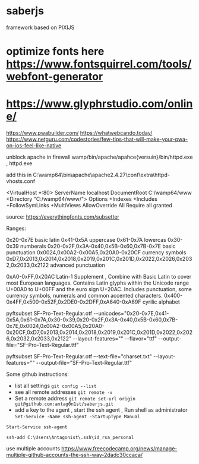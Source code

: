 # saberjs
framework based on PIXIJS
# optimize fonts here https://www.fontsquirrel.com/tools/webfont-generator
# https://www.glyphrstudio.com/online/

https://www.pwabuilder.com/
https://whatwebcando.today/
https://www.netguru.com/codestories/few-tips-that-will-make-your-pwa-on-ios-feel-like-native

unblock apache in firewall wamp/bin/apache/apahce{versuin}/bin/httpd.exe , httpd.exe

add this in C:\wamp64\bin\apache\apache2.4.27\conf\extra\httpd-vhosts.conf

<VirtualHost *:80>
    ServerName localhost
    DocumentRoot C:/wamp64/www
    <Directory  "C:/wamp64/www/">
        Options +Indexes +Includes +FollowSymLinks +MultiViews
        AllowOverride All
        Require all granted
    </Directory>
</VirtualHost>


source: https://everythingfonts.com/subsetter

Ranges: 

0x20-0x7E basic latin
0x41-0x5A uppercase
0x61-0x7A lowercas
0x30-0x39 numberals
0x20-0x2F,0x3A-0x40,0x5B-0x60,0x7B-0x7E basic punctuation
0x0024,0x00A2-0x00A5,0x20A0-0x20CF currency symbols
0xD7,0x2013,0x2014,0x2018,0x2019,0x201C,0x201D,0x2022,0x2026,0x2032,0x2033,0x2122 advanced punctuation

0xA0-0xFF,0x20AC Latin-1 Supplement , Combine with Basic Latin to cover most European languages. Contains Latin glyphs within the Unicode range U+00A0 to U+00FF and the euro sign U+20AC. Includes punctuation, some currency symbols, numerals and common accented characters. 
0x400-0x4FF,0x500-0x52F,0x2DE0-0x2DFF,0xA640-0xA69F cyrilic alphabet

pyftsubset SF-Pro-Text-Regular.otf --unicodes="0x20-0x7E,0x41-0x5A,0x61-0x7A,0x30-0x39,0x20-0x2F,0x3A-0x40,0x5B-0x60,0x7B-0x7E,0x0024,0x00A2-0x00A5,0x20A0-0x20CF,0xD7,0x2013,0x2014,0x2018,0x2019,0x201C,0x201D,0x2022,0x2026,0x2032,0x2033,0x2122" --layout-features="" --flavor="ttf" --output-file="SF-Pro-Text-Regular.ttf"

pyftsubset SF-Pro-Text-Regular.otf –-text-file="charset.txt"  --layout-features=""  --output-file="SF-Pro-Text-Regular.ttf"



Some github instructions:

- list all settings `git config --list`
- see all remote addresses `git remote -v`
- Set a remote address `git remote set-url origin git@github.com:antag0n1st/saberjs.git`
- add a key to the agent , start the ssh agent , Run shell as administrator   
`Set-Service -Name ssh-agent -StartupType Manual`

`Start-Service ssh-agent`

`ssh-add C:\Users\Antagonist\.ssh\id_rsa_personal`

use multiple accounts
https://www.freecodecamp.org/news/manage-multiple-github-accounts-the-ssh-way-2dadc30ccaca/





